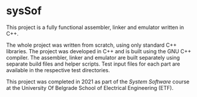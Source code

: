 # sysSof

This project is a fully functional assembler, linker and emulator written in C++.

The whole project was written from scratch, using only standard C++ libraries.
The project was developed in C++ and is built using the GNU C++ compiler.
The assembler, linker and emulator are built separately using separate build files and helper scripts.
Test input files for each part are available in the respective test directories.


This project was completed in 2021 as part of the *System Software* course at the University Of Belgrade School of Electrical Engineering (ETF).
